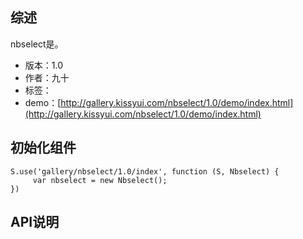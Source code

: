 ## 综述

nbselect是。

* 版本：1.0
* 作者：九十
* 标签：
* demo：[http://gallery.kissyui.com/nbselect/1.0/demo/index.html](http://gallery.kissyui.com/nbselect/1.0/demo/index.html)

## 初始化组件

    S.use('gallery/nbselect/1.0/index', function (S, Nbselect) {
         var nbselect = new Nbselect();
    })

## API说明
